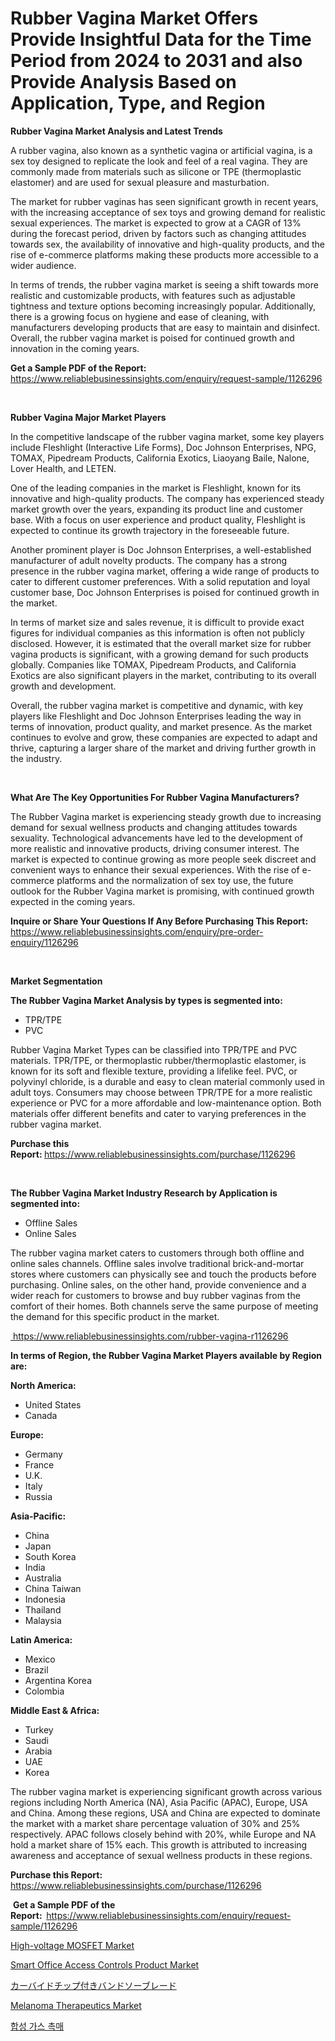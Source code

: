 <p><h1>Rubber Vagina Market Offers Provide Insightful Data for the Time Period from 2024 to 2031 and also Provide Analysis Based on Application, Type, and Region</h1></p><p><strong>Rubber Vagina Market Analysis and Latest Trends</strong></p>
<p><p>A rubber vagina, also known as a synthetic vagina or artificial vagina, is a sex toy designed to replicate the look and feel of a real vagina. They are commonly made from materials such as silicone or TPE (thermoplastic elastomer) and are used for sexual pleasure and masturbation.</p><p>The market for rubber vaginas has seen significant growth in recent years, with the increasing acceptance of sex toys and growing demand for realistic sexual experiences. The market is expected to grow at a CAGR of 13% during the forecast period, driven by factors such as changing attitudes towards sex, the availability of innovative and high-quality products, and the rise of e-commerce platforms making these products more accessible to a wider audience.</p><p>In terms of trends, the rubber vagina market is seeing a shift towards more realistic and customizable products, with features such as adjustable tightness and texture options becoming increasingly popular. Additionally, there is a growing focus on hygiene and ease of cleaning, with manufacturers developing products that are easy to maintain and disinfect. Overall, the rubber vagina market is poised for continued growth and innovation in the coming years.</p></p>
<p><strong>Get a Sample PDF of the Report:&nbsp;</strong> <a href="https://www.reliablebusinessinsights.com/enquiry/request-sample/1126296">https://www.reliablebusinessinsights.com/enquiry/request-sample/1126296</a></p>
<p>&nbsp;</p>
<p><strong>Rubber Vagina Major Market Players</strong></p>
<p><p>In the competitive landscape of the rubber vagina market, some key players include Fleshlight (Interactive Life Forms), Doc Johnson Enterprises, NPG, TOMAX, Pipedream Products, California Exotics, Liaoyang Baile, Nalone, Lover Health, and LETEN. </p><p>One of the leading companies in the market is Fleshlight, known for its innovative and high-quality products. The company has experienced steady market growth over the years, expanding its product line and customer base. With a focus on user experience and product quality, Fleshlight is expected to continue its growth trajectory in the foreseeable future.</p><p>Another prominent player is Doc Johnson Enterprises, a well-established manufacturer of adult novelty products. The company has a strong presence in the rubber vagina market, offering a wide range of products to cater to different customer preferences. With a solid reputation and loyal customer base, Doc Johnson Enterprises is poised for continued growth in the market.</p><p>In terms of market size and sales revenue, it is difficult to provide exact figures for individual companies as this information is often not publicly disclosed. However, it is estimated that the overall market size for rubber vagina products is significant, with a growing demand for such products globally. Companies like TOMAX, Pipedream Products, and California Exotics are also significant players in the market, contributing to its overall growth and development.</p><p>Overall, the rubber vagina market is competitive and dynamic, with key players like Fleshlight and Doc Johnson Enterprises leading the way in terms of innovation, product quality, and market presence. As the market continues to evolve and grow, these companies are expected to adapt and thrive, capturing a larger share of the market and driving further growth in the industry.</p></p>
<p>&nbsp;</p>
<p><strong>What Are The Key Opportunities For Rubber Vagina Manufacturers?</strong></p>
<p><p>The Rubber Vagina market is experiencing steady growth due to increasing demand for sexual wellness products and changing attitudes towards sexuality. Technological advancements have led to the development of more realistic and innovative products, driving consumer interest. The market is expected to continue growing as more people seek discreet and convenient ways to enhance their sexual experiences. With the rise of e-commerce platforms and the normalization of sex toy use, the future outlook for the Rubber Vagina market is promising, with continued growth expected in the coming years.</p></p>
<p><strong>Inquire or Share Your Questions If Any Before Purchasing This Report:</strong> <a href="https://www.reliablebusinessinsights.com/enquiry/pre-order-enquiry/1126296">https://www.reliablebusinessinsights.com/enquiry/pre-order-enquiry/1126296</a></p>
<p>&nbsp;</p>
<p><strong>Market Segmentation</strong></p>
<p><strong>The Rubber Vagina Market Analysis by types is segmented into:</strong></p>
<p><ul><li>TPR/TPE</li><li>PVC</li></ul></p>
<p><p>Rubber Vagina Market Types can be classified into TPR/TPE and PVC materials. TPR/TPE, or thermoplastic rubber/thermoplastic elastomer, is known for its soft and flexible texture, providing a lifelike feel. PVC, or polyvinyl chloride, is a durable and easy to clean material commonly used in adult toys. Consumers may choose between TPR/TPE for a more realistic experience or PVC for a more affordable and low-maintenance option. Both materials offer different benefits and cater to varying preferences in the rubber vagina market.</p></p>
<p><strong>Purchase this Report:&nbsp;</strong><a href="https://www.reliablebusinessinsights.com/purchase/1126296">https://www.reliablebusinessinsights.com/purchase/1126296</a></p>
<p>&nbsp;</p>
<p><strong>The Rubber Vagina Market Industry Research by Application is segmented into:</strong></p>
<p><ul><li>Offline Sales</li><li>Online Sales</li></ul></p>
<p><p>The rubber vagina market caters to customers through both offline and online sales channels. Offline sales involve traditional brick-and-mortar stores where customers can physically see and touch the products before purchasing. Online sales, on the other hand, provide convenience and a wider reach for customers to browse and buy rubber vaginas from the comfort of their homes. Both channels serve the same purpose of meeting the demand for this specific product in the market.</p></p>
<p><a href="https://www.reliablebusinessinsights.com/rubber-vagina-r1126296">&nbsp;https://www.reliablebusinessinsights.com/rubber-vagina-r1126296</a></p>
<p><strong>In terms of Region, the Rubber Vagina Market Players available by Region are:</strong></p>
<p>
    <p> <strong> North America: </strong>
        <ul>
            <li>United States</li>
            <li>Canada</li>
        </ul>
        </p> 
    <p> <strong> Europe: </strong>
        <ul>
            <li>Germany</li>
            <li>France</li>
            <li>U.K.</li>
            <li>Italy</li>
            <li>Russia</li>
        </ul>
        </p> 
    <p> <strong> Asia-Pacific: </strong>
        <ul>
            <li>China</li>
            <li>Japan</li>
            <li>South Korea</li>
            <li>India</li>
            <li>Australia</li>
            <li>China Taiwan</li>
            <li>Indonesia</li>
            <li>Thailand</li>
            <li>Malaysia</li>
        </ul>
        </p> 
    <p> <strong> Latin America: </strong>
        <ul>
            <li>Mexico</li>
            <li>Brazil</li>
            <li>Argentina Korea</li>
            <li>Colombia</li>
        </ul>
        </p> 
    <p> <strong> Middle East & Africa: </strong>
        <ul>
            <li>Turkey</li>
            <li>Saudi</li>
            <li>Arabia</li>
            <li>UAE</li>
            <li>Korea</li>
        </ul>
    </p>
    </p>
<p><p>The rubber vagina market is experiencing significant growth across various regions including North America (NA), Asia Pacific (APAC), Europe, USA and China. Among these regions, USA and China are expected to dominate the market with a market share percentage valuation of 30% and 25% respectively. APAC follows closely behind with 20%, while Europe and NA hold a market share of 15% each. This growth is attributed to increasing awareness and acceptance of sexual wellness products in these regions.</p></p>
<p><strong>Purchase this Report: </strong><a href="https://www.reliablebusinessinsights.com/purchase/1126296">https://www.reliablebusinessinsights.com/purchase/1126296</a></p>
<p>&nbsp;<strong>Get a Sample PDF of the Report:&nbsp;&nbsp;</strong><a href="https://www.reliablebusinessinsights.com/enquiry/request-sample/1126296">https://www.reliablebusinessinsights.com/enquiry/request-sample/1126296</a></p>
<p><strong></strong></p>
<p><p><a href="https://medium.com/@stephanmorissette/global-high-voltage-mosfet-market-analysis-trends-forecasts-and-growth-opportunities-2024-081911586fa6">High-voltage MOSFET Market</a></p><p><a href="https://medium.com/@marisolking1/global-smart-office-access-controls-product-market-analysis-trends-forecasts-and-growth-b7c93c33a2ef">Smart Office Access Controls Product Market</a></p><p><a href="https://github.com/decker5351/Market-Research-Report-List-2/blob/main/954159330542.md">カーバイドチップ付きバンドソーブレード</a></p><p><a href="https://www.linkedin.com/pulse/melanoma-therapeutics-market-growth-outlook-from-2024-dvm6c">Melanoma Therapeutics Market</a></p><p><a href="https://github.com/marufmohassin05/Market-Research-Report-List-2/blob/main/910021239895.md">합성 가스 촉매</a></p></p>